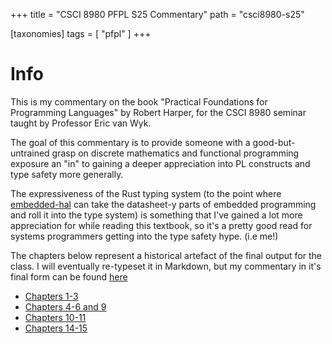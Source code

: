 +++
title = "CSCI 8980 PFPL S25 Commentary"
path = "csci8980-s25"

[taxonomies]
tags = [ "pfpl" ]
+++

# Info

This is my commentary on the book "Practical Foundations for Programming 
Languages" by Robert Harper, for the CSCI 8980 seminar taught by Professor
Eric van Wyk.

The goal of this commentary is to provide someone with a good-but-untrained
grasp on discrete mathematics and functional programming exposure an "in"
to gaining a deeper appreciation into PL constructs and type safety more 
generally. 

The expressiveness of the Rust typing system (to the point where 
[embedded-hal](https://docs.rs/embedded-hal/latest/embedded_hal/)
can take the datasheet-y parts of embedded programming and roll it into
the type system) is something that I've gained a lot more appreciation
for while reading this textbook, so it's a pretty good read for systems
programmers getting into the type safety hype. (i.e me!)

The chapters below represent a historical artefact of the final output
for the class. I will eventually re-typeset it in Markdown, but my
commentary in it's final form can be found [here](/docs/pfpl_commentary.pdf)

- [Chapters 1-3](/csci8980-s25/chap1-3)
- [Chapters 4-6 and 9](/csci8980-s25/chap4-6)
- [Chapters 10-11](/csci8980-s25/chap10-11)
- [Chapters 14-15](/csci8980-s25/chap14-15)


